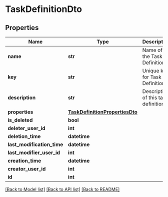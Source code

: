 # TaskDefinitionDto

## Properties
Name | Type | Description | Notes
------------ | ------------- | ------------- | -------------
**name** | **str** | Name of the Task Definition. | [optional] 
**key** | **str** | Unique key for Task Definition | [optional] 
**description** | **str** | Description of this task definition. | [optional] 
**properties** | [**TaskDefinitionPropertiesDto**](TaskDefinitionPropertiesDto.md) |  | [optional] 
**is_deleted** | **bool** |  | [optional] 
**deleter_user_id** | **int** |  | [optional] 
**deletion_time** | **datetime** |  | [optional] 
**last_modification_time** | **datetime** |  | [optional] 
**last_modifier_user_id** | **int** |  | [optional] 
**creation_time** | **datetime** |  | [optional] 
**creator_user_id** | **int** |  | [optional] 
**id** | **int** |  | [optional] 

[[Back to Model list]](../README.md#documentation-for-models) [[Back to API list]](../README.md#documentation-for-api-endpoints) [[Back to README]](../README.md)


